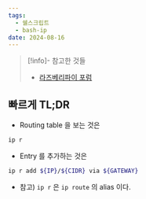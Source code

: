 ```yaml
---
tags:
  - 쉘스크립트
  - bash-ip
date: 2024-08-16
---
```

> [!info]- 참고한 것들
> - [라즈베리파이 포럼](https://forums.raspberrypi.com/viewtopic.php?t=337792)

## 빠르게 TL;DR

- Routing table 을 보는 것은

```bash
ip r
```

- Entry 를 추가하는 것은

```bash
ip r add ${IP}/${CIDR} via ${GATEWAY}
```

- 참고) `ip r` 은 `ip route` 의 alias 이다.